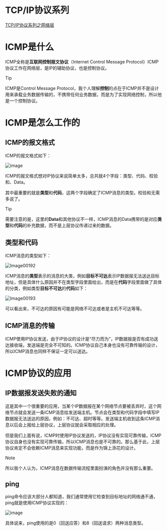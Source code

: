 # TCP/IP协议系列

[TCP/IP协议系列之网络层](https://blog.npex.top/post/21.html)

# ICMP是什么
ICMP全称是**互联网控制报文协议**（Internet Control Message Protocol）ICMP协议工作在网络层，是IP的辅助协议，也是控制协议。

> [!TIP]
> ICMP是Control Message Protocol，我个人理解**控制**的点在于ICMP并不是设计用来承载业务数据传输的，不携带任何业务数据，而是为了实现网络控制，所以他是一个控制协议。

# ICMP是怎么工作的

## ICMP的报文格式

ICMP的报文格式如下：

![image](https://github.com/user-attachments/assets/fb0d56fd-4c07-492e-bc74-da64b23aef26)

ICMP的报文格式想对IP协议来说简单太多，总共就4个字段：类型、代码、校验和、Data。

其中最重要的就是**类型**和**代码**，这两个字段确定了ICMP消息的类型。校验和无需多说了。

> [!TIP]
> 需要注意的是，这里的**Data**和其他协议不一样，ICMP消息的Data携带的是对应**类型**和**代码**的补充数据，而不是上层协议传递过来的数据。

## 类型和代码

ICMP消息的类型如下：

![Image00192](https://github.com/user-attachments/assets/1dfce6c6-2f08-47cf-941f-95611efc2382)

ICMP消息的**类型**表示的消息的大类，例如**目标不可达**表示IP数据报无法送达目标地址，但是具体什么原因并不在类型字段里面给出，而是在**代码**字段里面做了具体的分类，例如类型**目标不可达**的**代码**如下：

![Image00193](https://github.com/user-attachments/assets/85448aa6-ea80-49bf-a9b7-f510d13934c0)

可以看出来，不可达的原因有可能是网络不可达或者是主机不可达等等。

## ICMP消息的传输

ICMP使用IP协议发送，由于IP协议的设计是“尽力而为”，IP数据报是否有成功送达接收端，发送端是完全不可知的。ICMP协议自己本身也没有可靠传输的设计，所以ICMP消息也同样不保证一定可以送达。


# ICMP协议的应用

## IP数据报发送失败的通知

这是其中一个很重要的应用，当某个IP数据报在某个网络节点要被丢弃时，这个网络节点就会发送一条ICMP消息给发送端主机。节点会在类型和代码字段中填写IP数据报无法送达的原因，例如：不可达、超时等等。发送端主机收到这条ICMP消息以后会上报给上层协议，上层协议就会采取相应的处理。

但是我们上面有说，ICMP时使用IP协议发送的，IP协议没有实现可靠传输，ICMP协议自身也没有实现可靠传输，所以ICMP消息也是不可靠的。那么基于此，上层协议肯定不会依赖ICMP消息来实现功能，而是作为锦上添花的设计。

> [!NOTE]
> 所以我个人认为，ICMP消息在数据传输流程里面扮演的角色并没有那么重要。

## ping

ping命令应该大部分人都知道，我们通常使用它检查到目标地址的网络通不通，ping就是使用ICMP协议实现的：

![image](https://github.com/user-attachments/assets/acf32bf3-b944-49c5-b10b-0adc18a1f50f)

具体说来，ping使用的是0（回送应答）和8（回送请求）两种消息类型。




 